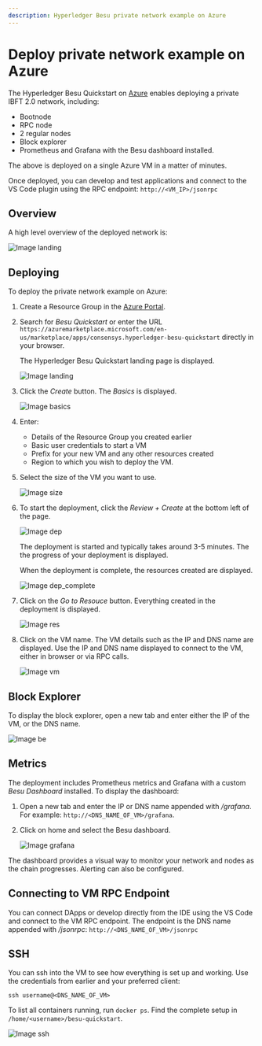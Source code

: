 ```yaml
---
description: Hyperledger Besu private network example on Azure 
---
```


# Deploy private network example on Azure

The Hyperledger Besu Quickstart on [Azure](https://azuremarketplace.microsoft.com/en-us/marketplace/apps/consensys.hyperledger-besu-quickstart)
enables deploying a private IBFT 2.0 network, including:

* Bootnode
* RPC node
* 2 regular nodes
* Block explorer
* Prometheus and Grafana with the Besu dashboard installed.

The above is deployed on a single Azure VM in a matter of minutes.

Once deployed, you can develop and test applications and connect to the VS Code plugin using the RPC
endpoint: `http://<VM_IP>/jsonrpc`

## Overview

A high level overview of the deployed network is:

![Image landing](../../images/sampleNetworks-poa.png)

## Deploying

To deploy the private network example on Azure:

1. Create a Resource Group in the [Azure Portal](https://portal.azure.com).
 
2. Search for _Besu Quickstart_ or enter the URL `https://azuremarketplace.microsoft.com/en-us/marketplace/apps/consensys.hyperledger-besu-quickstart`
directly in your browser.

    The Hyperledger Besu Quickstart landing page is displayed.

    ![Image landing](../../images/mp_0_landing.png)

3. Click the _Create_ button. The _Basics_ is displayed.

    ![Image basics](../../images/mp_1_basics.png)

4. Enter:

    * Details of the Resource Group you created earlier
    * Basic user credentials to start a VM
    * Prefix for your new VM and any other resources created
    * Region to which you wish to deploy the VM.
 
5. Select the size of the VM you want to use.

    ![Image size](../../images/mp_2_size.png)

6. To start the deployment, click the _Review + Create_ at the bottom left of the page.

    ![Image dep](../../images/mp_4_deployment.png)

     The deployment is started and typically takes around 3-5 minutes. The the progress of your
     deployment is displayed.

     When the deployment is complete, the resources created are displayed.

     ![Image dep_complete](../../images/mp_5_deployment_complete.png)

7. Click on the _Go to Resouce_ button. Everything created in the deployment is displayed.

    ![Image res](../../images/mp_6_resource.png)

8. Click on the VM name. The VM details such as the IP and DNS name are displayed. Use the IP and
DNS name displayed to connect to the VM, either in browser or via RPC calls.

    ![Image vm](../../images/mp_7_vm.png)

## Block Explorer

To display the block explorer, open a new tab and enter either the IP of the VM, or the DNS name.

![Image be](../../images/mp_8_block_explorer.png)

## Metrics

The deployment includes Prometheus metrics and Grafana with a custom _Besu Dashboard_ installed.
To display the dashboard:

1. Open a new tab and enter the IP or DNS name appended with _/grafana_.
For example: `http://<DNS_NAME_OF_VM>/grafana`.

2. Click on home and select the Besu dashboard.

    ![Image grafana](../../images/mp_9_grafana.png)

The dashboard provides a visual way to monitor your network and nodes as the chain progresses.
Alerting can also be configured.

## Connecting to VM RPC Endpoint

You can connect DApps or develop directly from the IDE using the VS Code and connect to the VM RPC
endpoint. The endpoint is the DNS name appended with _/jsonrpc_: `http://<DNS_NAME_OF_VM>/jsonrpc`

## SSH

You can ssh into the VM to see how everything is set up and working. Use the credentials from
earlier and your preferred client:

`ssh username@<DNS_NAME_OF_VM>`

To list all containers running, run `docker ps`. Find the complete setup in `/home/<username>/besu-quickstart`.

![Image ssh](../../images/mp_10_ssh.png)